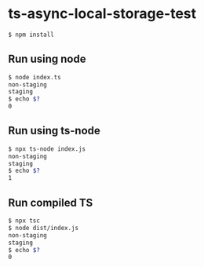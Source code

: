 # ts-async-local-storage-test

```sh
$ npm install
```

## Run using node

```sh
$ node index.ts
non-staging
staging
$ echo $?
0
```

## Run using ts-node

```sh
$ npx ts-node index.js
non-staging
staging
$ echo $?
1
```

## Run compiled TS

```sh
$ npx tsc
$ node dist/index.js
non-staging
staging
$ echo $?
0
```

